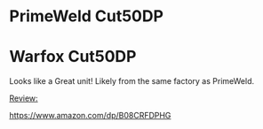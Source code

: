 # PrimeWeld Cut50DP

# Warfox Cut50DP
Looks like a Great unit! Likely from the same factory as PrimeWeld.

[Review:](https://youtu.be/GOLom8rODVQ)

https://www.amazon.com/dp/B08CRFDPHG
